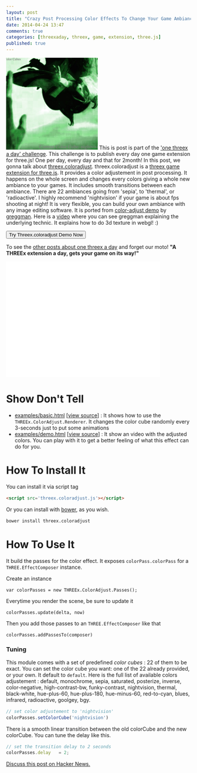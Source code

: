 ```yaml
---
layout: post
title: "Crazy Post Processing Color Effects To Change Your Game Ambiance With Threex.coloradjust Game Extension For Three.js"
date: 2014-04-24 13:47
comments: true
categories: [threexaday, threex, game, extension, three.js]
published: true
---
```


<a href='http://jeromeetienne.github.io/threex.coloradjust/examples/demo.html' target='_blank'><img class="right" src="https://raw.githubusercontent.com/jeromeetienne/threex.coloradjust/master/examples/images/screenshot-threex-coloradjust-512x512.jpg" width="250" height="250"></a>
This is post is part of the ['one threex a day' challenge](/blog/2014/04/22/one-threex-a-day-gets-your-game-on-its-way-a-challenge/). 
This challenge is to publish every day one game extension for three.js!
One per day, every day and that for 2month!
In this post, we gonna talk about 
[threex.coloradjust](http://www.threejsgames.com/extensions/#threex.coloradjust).
threex.coloradjust is a 
[threex game extension for three.js](http://www.threejsgames.com/extensions/).
It provides a color adjustement in post processing.
It happens on the whole screen and changes every colors giving a whole new ambiance to your games.
It includes smooth transitions between each ambiance.
There are 22 ambiances going from 'sepia', to 'thermal', or 'radioactive'.
I highly recommend 'nightvision' if your game is about fps shooting at night!
It is very flexible, you can build your own ambiance with any image editing software.
It is ported from
[color-adjust demo](http://webglsamples.googlecode.com/hg/color-adjust/color-adjust.html)
by
[greggman](http://greggman.com/).
Here is a [video](http://www.youtube.com/watch?v=rfQ8rKGTVlg#t=25m03s)
where you can see greggman explaining the underlying technic.
It explains how to do 3d texture in webgl! :)

<a href='http://jeromeetienne.github.io/threex.coloradjust/examples/demo.html' target='_blank'><input type="button" value='Try Threex.coloradjust Demo Now' /></a>

To see the [other posts about one threex a day](/blog/categories/threexaday/) and forget our moto!
**"A THREEx extension a day, gets your game on its way!"**

<!-- more -->

<iframe width="420" height="315" src="//www.youtube.com/embed/jhCKQqVIcG0" frameborder="0" allowfullscreen></iframe>



Show Don't Tell
===============
* [examples/basic.html](http://jeromeetienne.github.io/threex.coloradjust/examples/basic.html)
\[[view source](https://github.com/jeromeetienne/threex.coloradjust/blob/master/examples/basic.html)\] :
It shows how to use the ```THREEx.ColorAdjust.Renderer```.
It changes the color cube randomly every 3-seconds just to put some animations
* [examples/demo.html](http://jeromeetienne.github.io/threex.coloradjust/examples/demo.html)
\[[view source](https://github.com/jeromeetienne/threex.coloradjust/blob/master/examples/demo.html)\] :
It show an video with the adjusted colors. 
You can play with it to get a better feeling of what this effect can do for you.


How To Install It
=================

You can install it via script tag

```html
<script src='threex.coloradjust.js'></script>
```

Or you can install with [bower](http://bower.io/), as you wish.

```bash
bower install threex.coloradjust
```

How To Use It
=============

It build the passes for the color effect.
It exposes ```colorPass.colorPass``` for a ```THREE.EffectComposer``` instance.

Create an instance

```
var colorPasses = new THREEx.ColorAdjust.Passes();
```

Everytime you render the scene, be sure to update it

```
colorPasses.update(delta, now)      
```

Then you add those passes to an ```THREE.EffectComposer``` like that

```
colorPasses.addPassesTo(composer)
```

### Tuning

This module comes with a set of predefined *color cubes* : 22 of them to be exact.
You can set the color cube you want: one of the 22 already provided, or your own. 
It default to ```default```.
Here is the full list of available colors adjustement : default,
monochrome,
sepia,
saturated,
posterize,
inverse,
color-negative,
high-contrast-bw,
funky-contrast,
nightvision,
thermal,
black-white,
hue-plus-60,
hue-plus-180,
hue-minus-60,
red-to-cyan,
blues,
infrared,
radioactive,
goolgey,
bgy.

```javascript
// set color adjustement to 'nightvision'
colorPasses.setColorCube('nightvision')
```

There is a smooth linear transition between the old colorCube and the new colorCube. 
You can tune the delay like this.

```javascript
// set the transition delay to 2 seconds
colorPasses.delay   = 2;
```

[Discuss this post on Hacker News.](https://news.ycombinator.com/item?id=7639554)
